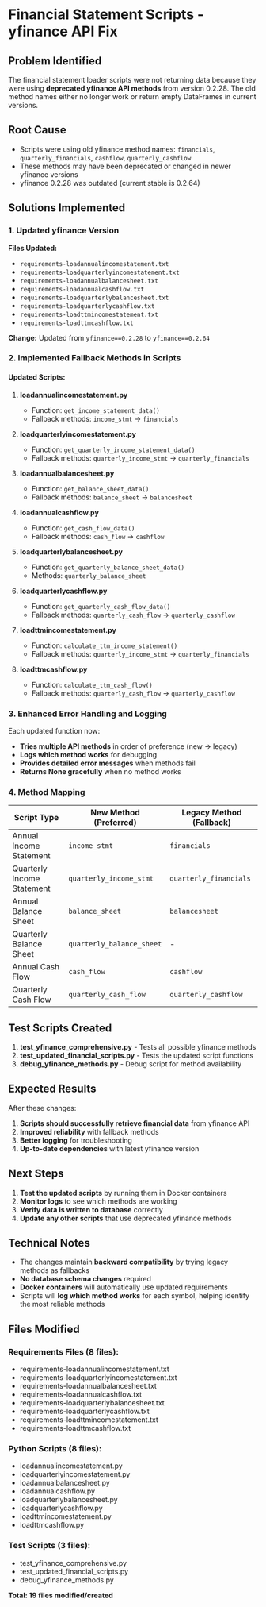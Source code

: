 # Financial Statement Scripts - yfinance API Fix

## Problem Identified
The financial statement loader scripts were not returning data because they were using **deprecated yfinance API methods** from version 0.2.28. The old method names either no longer work or return empty DataFrames in current versions.

## Root Cause
- Scripts were using old yfinance method names: `financials`, `quarterly_financials`, `cashflow`, `quarterly_cashflow`
- These methods may have been deprecated or changed in newer yfinance versions
- yfinance 0.2.28 was outdated (current stable is 0.2.64)

## Solutions Implemented

### 1. Updated yfinance Version
**Files Updated:**
- `requirements-loadannualincomestatement.txt`
- `requirements-loadquarterlyincomestatement.txt`
- `requirements-loadannualbalancesheet.txt`
- `requirements-loadannualcashflow.txt`
- `requirements-loadquarterlybalancesheet.txt` 
- `requirements-loadquarterlycashflow.txt`
- `requirements-loadttmincomestatement.txt`
- `requirements-loadttmcashflow.txt`

**Change:** Updated from `yfinance==0.2.28` to `yfinance==0.2.64`

### 2. Implemented Fallback Methods in Scripts

#### Updated Scripts:
1. **loadannualincomestatement.py**
   - Function: `get_income_statement_data()`
   - Fallback methods: `income_stmt` → `financials`

2. **loadquarterlyincomestatement.py**
   - Function: `get_quarterly_income_statement_data()`
   - Fallback methods: `quarterly_income_stmt` → `quarterly_financials`

3. **loadannualbalancesheet.py**
   - Function: `get_balance_sheet_data()`
   - Fallback methods: `balance_sheet` → `balancesheet`

4. **loadannualcashflow.py**
   - Function: `get_cash_flow_data()`
   - Fallback methods: `cash_flow` → `cashflow`

5. **loadquarterlybalancesheet.py**
   - Function: `get_quarterly_balance_sheet_data()`
   - Methods: `quarterly_balance_sheet`

6. **loadquarterlycashflow.py**
   - Function: `get_quarterly_cash_flow_data()`
   - Fallback methods: `quarterly_cash_flow` → `quarterly_cashflow`

7. **loadttmincomestatement.py**
   - Function: `calculate_ttm_income_statement()`
   - Fallback methods: `quarterly_income_stmt` → `quarterly_financials`

8. **loadttmcashflow.py**
   - Function: `calculate_ttm_cash_flow()`
   - Fallback methods: `quarterly_cash_flow` → `quarterly_cashflow`

### 3. Enhanced Error Handling and Logging

Each updated function now:
- **Tries multiple API methods** in order of preference (new → legacy)
- **Logs which method works** for debugging
- **Provides detailed error messages** when methods fail
- **Returns None gracefully** when no method works

### 4. Method Mapping

| Script Type | New Method (Preferred) | Legacy Method (Fallback) |
|-------------|----------------------|--------------------------|
| Annual Income Statement | `income_stmt` | `financials` |
| Quarterly Income Statement | `quarterly_income_stmt` | `quarterly_financials` |
| Annual Balance Sheet | `balance_sheet` | `balancesheet` |
| Quarterly Balance Sheet | `quarterly_balance_sheet` | - |
| Annual Cash Flow | `cash_flow` | `cashflow` |
| Quarterly Cash Flow | `quarterly_cash_flow` | `quarterly_cashflow` |

## Test Scripts Created

1. **test_yfinance_comprehensive.py** - Tests all possible yfinance methods
2. **test_updated_financial_scripts.py** - Tests the updated script functions
3. **debug_yfinance_methods.py** - Debug script for method availability

## Expected Results

After these changes:
1. **Scripts should successfully retrieve financial data** from yfinance API
2. **Improved reliability** with fallback methods
3. **Better logging** for troubleshooting
4. **Up-to-date dependencies** with latest yfinance version

## Next Steps

1. **Test the updated scripts** by running them in Docker containers
2. **Monitor logs** to see which methods are working
3. **Verify data is written to database** correctly
4. **Update any other scripts** that use deprecated yfinance methods

## Technical Notes

- The changes maintain **backward compatibility** by trying legacy methods as fallbacks
- **No database schema changes** required
- **Docker containers** will automatically use updated requirements
- Scripts will **log which method works** for each symbol, helping identify the most reliable methods

## Files Modified

### Requirements Files (8 files):
- requirements-loadannualincomestatement.txt
- requirements-loadquarterlyincomestatement.txt  
- requirements-loadannualbalancesheet.txt
- requirements-loadannualcashflow.txt
- requirements-loadquarterlybalancesheet.txt
- requirements-loadquarterlycashflow.txt
- requirements-loadttmincomestatement.txt
- requirements-loadttmcashflow.txt

### Python Scripts (8 files):
- loadannualincomestatement.py
- loadquarterlyincomestatement.py
- loadannualbalancesheet.py
- loadannualcashflow.py
- loadquarterlybalancesheet.py
- loadquarterlycashflow.py
- loadttmincomestatement.py
- loadttmcashflow.py

### Test Scripts (3 files):
- test_yfinance_comprehensive.py
- test_updated_financial_scripts.py
- debug_yfinance_methods.py

**Total: 19 files modified/created**
